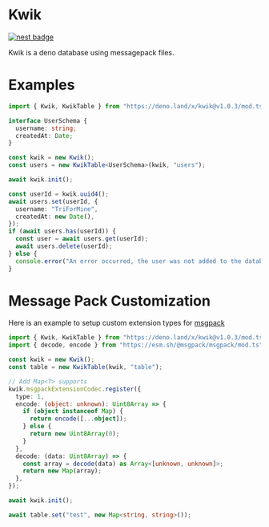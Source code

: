 # Kwik

[![nest badge](https://nest.land/badge.svg)](https://nest.land/package/Kwik)

Kwik is a deno database using messagepack files.

# Examples

```ts
import { Kwik, KwikTable } from "https://deno.land/x/kwik@v1.0.3/mod.ts";

interface UserSchema {
  username: string;
  createdAt: Date;
}

const kwik = new Kwik();
const users = new KwikTable<UserSchema>(kwik, "users");

await kwik.init();

const userId = kwik.uuid4();
await users.set(userId, {
  username: "TriForMine",
  createdAt: new Date(),
});
if (await users.has(userId)) {
  const user = await users.get(userId);
  await users.delete(userId);
} else {
  console.error("An error occurred, the user was not added to the database.");
}
```

# Message Pack Customization

Here is an example to setup custom extension types for
[msgpack](https://deno.land/x/msgpack_javascript@v2.7.0#extension-types)

```ts
import { Kwik, KwikTable } from "https://deno.land/x/kwik@v1.0.3/mod.ts";
import { decode, encode } from "https://esm.sh/@msgpack/msgpack/mod.ts";

const kwik = new Kwik();
const table = new KwikTable(kwik, "table");

// Add Map<T> supports
kwik.msgpackExtensionCodec.register({
  type: 1,
  encode: (object: unknown): Uint8Array => {
    if (object instanceof Map) {
      return encode([...object]);
    } else {
      return new Uint8Array(0);
    }
  },
  decode: (data: Uint8Array) => {
    const array = decode(data) as Array<[unknown, unknown]>;
    return new Map(array);
  },
});

await kwik.init();

await table.set("test", new Map<string, string>());
```
